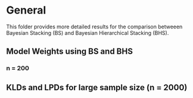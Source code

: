 # General

This folder provides more detailed results for the comparison betweeen Bayesian Stacking (BS) and Bayesian Hierarchical Stacking (BHS).

## Model Weights using BS and BHS
###  n = 200


## KLDs and LPDs for large sample size (n = 2000)
